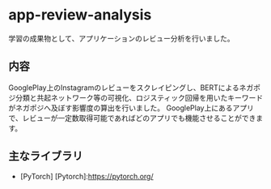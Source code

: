 # app-review-analysis
学習の成果物として、アプリケーションのレビュー分析を行いました。
## 内容
GooglePlay上のInstagramのレビューをスクレイピングし、BERTによるネガポジ分類と共起ネットワーク等の可視化、ロジスティック回帰を用いたキーワードがネガポジへ及ぼす影響度の算出を行いました。
GooglePlay上にあるアプリで、レビューが一定数取得可能であればどのアプリでも機能させることができます。
## 主なライブラリ
- [PyTorch]
[Pytorch]:https://pytorch.org/
